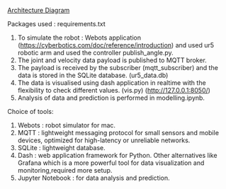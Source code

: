 [Architecture Diagram](module_diagram.pdf)

Packages used : requirements.txt

1. To simulate the robot : Webots application (https://cyberbotics.com/doc/reference/introduction) and used ur5 robotic arm and used the controller publish_angle.py.
2. The joint and velocity data payload is published to MQTT broker.
3. The payload is received by the subscriber (mqtt_subscriber) and the data is stored in the SQLite database. (ur5_data.db)
4. The data is visualised using dash application in realtime with the flexibility to check different values. (vis.py) (http://127.0.0.1:8050/)
5. Analysis of data and prediction is performed in modelling.ipynb.

Choice of tools:

1. Webots : robot simulator for mac.
2. MQTT : lightweight messaging protocol for small sensors and mobile devices, optimized for high-latency or unreliable networks.
3. SQLite : lightweight database.
4. Dash : web application framework for Python. Other alternatives like Grafana which is a more powerful tool for data visualization and monitoring,required more setup.
5. Jupyter Notebook : for data analysis and prediction.
